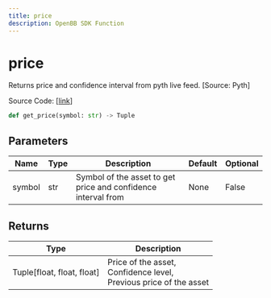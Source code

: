 ```yaml
---
title: price
description: OpenBB SDK Function
---
```


# price

Returns price and confidence interval from pyth live feed. [Source: Pyth]

Source Code: [[link](https://github.com/OpenBB-finance/OpenBBTerminal/tree/main/openbb_terminal/cryptocurrency/pyth_model.py#L78)]

```python
def get_price(symbol: str) -> Tuple
```
## Parameters

| Name | Type | Description | Default | Optional |
| ---- | ---- | ----------- | ------- | -------- |
| symbol | str | Symbol of the asset to get price and confidence interval from | None | False |

## Returns

| Type | Description |
| ---- | ----------- |
| Tuple[float, float, float] | Price of the asset,<br/>Confidence level,<br/>Previous price of the asset |

